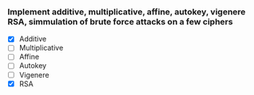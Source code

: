 ### Implement additive, multiplicative, affine, autokey, vigenere RSA, simmulation of brute force attacks on a few ciphers

- [x] Additive
- [ ] Multiplicative
- [ ] Affine
- [ ] Autokey
- [ ] Vigenere
- [x] RSA
